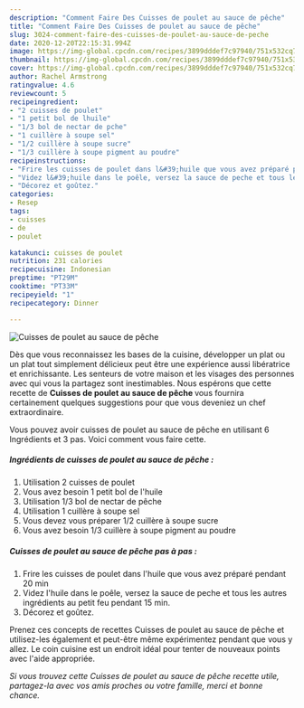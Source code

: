 ```yaml
---
description: "Comment Faire Des Cuisses de poulet au sauce de pêche"
title: "Comment Faire Des Cuisses de poulet au sauce de pêche"
slug: 3024-comment-faire-des-cuisses-de-poulet-au-sauce-de-peche
date: 2020-12-20T22:15:31.994Z
image: https://img-global.cpcdn.com/recipes/3899dddef7c97940/751x532cq70/cuisses-de-poulet-au-sauce-de-peche-photo-principale-de-la-recette.jpg
thumbnail: https://img-global.cpcdn.com/recipes/3899dddef7c97940/751x532cq70/cuisses-de-poulet-au-sauce-de-peche-photo-principale-de-la-recette.jpg
cover: https://img-global.cpcdn.com/recipes/3899dddef7c97940/751x532cq70/cuisses-de-poulet-au-sauce-de-peche-photo-principale-de-la-recette.jpg
author: Rachel Armstrong
ratingvalue: 4.6
reviewcount: 5
recipeingredient:
- "2 cuisses de poulet"
- "1 petit bol de lhuile"
- "1/3 bol de nectar de pche"
- "1 cuillère à soupe sel"
- "1/2 cuillère à soupe sucre"
- "1/3 cuillère à soupe pigment au poudre"
recipeinstructions:
- "Frire les cuisses de poulet dans l&#39;huile que vous avez préparé pendant 20 min"
- "Videz l&#39;huile dans le poêle, versez la sauce de peche et tous les autres ingrédients au petit feu pendant 15 min."
- "Décorez et goûtez."
categories:
- Resep
tags:
- cuisses
- de
- poulet

katakunci: cuisses de poulet 
nutrition: 231 calories
recipecuisine: Indonesian
preptime: "PT29M"
cooktime: "PT33M"
recipeyield: "1"
recipecategory: Dinner

---
```



![Cuisses de poulet au sauce de pêche](https://img-global.cpcdn.com/recipes/3899dddef7c97940/751x532cq70/cuisses-de-poulet-au-sauce-de-peche-photo-principale-de-la-recette.jpg)

Dès que vous reconnaissez les bases de la cuisine, développer un plat ou un plat tout simplement délicieux peut être une expérience aussi libératrice et enrichissante. Les senteurs de votre maison et les visages des personnes avec qui vous la partagez sont inestimables. Nous espérons que cette recette de <strong> Cuisses de poulet au sauce de pêche </strong> vous fournira certainement quelques suggestions pour que vous deveniez un chef extraordinaire.

<!--inarticleads1-->

Vous pouvez avoir cuisses de poulet au sauce de pêche en utilisant 6 Ingrédients et 3 pas. Voici comment vous faire cette.

##### Ingrédients de cuisses de poulet au sauce de pêche :

1. Utilisation 2 cuisses de poulet
1. Vous avez besoin 1 petit bol de l&#39;huile
1. Utilisation 1/3 bol de nectar de pêche
1. Utilisation 1 cuillère à soupe sel
1. Vous devez vous préparer 1/2 cuillère à soupe sucre
1. Vous avez besoin 1/3 cuillère à soupe pigment au poudre




<!--inarticleads2-->

##### Cuisses de poulet au sauce de pêche pas à pas :

1. Frire les cuisses de poulet dans l&#39;huile que vous avez préparé pendant 20 min
1. Videz l&#39;huile dans le poêle, versez la sauce de peche et tous les autres ingrédients au petit feu pendant 15 min.
1. Décorez et goûtez.




<!--inarticleads1-->

<p>
Prenez ces concepts de recettes Cuisses de poulet au sauce de pêche et utilisez-les également et peut-être même expérimentez pendant que vous y allez. Le coin cuisine est un endroit idéal pour tenter de nouveaux points avec l'aide appropriée.
</p>

<p>
<i>Si vous trouvez cette Cuisses de poulet au sauce de pêche recette utile, partagez-la avec vos amis proches ou votre famille, merci et bonne chance.</i>
</p>
